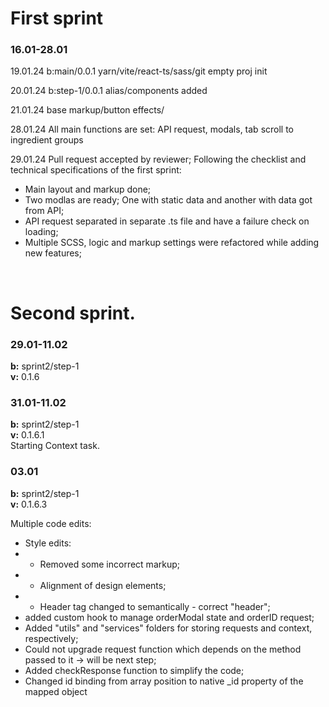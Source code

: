 <h1>First sprint</h1>
<h3>16.01-28.01</h3>
19.01.24
b:main/0.0.1
yarn/vite/react-ts/sass/git empty proj init

20.01.24
b:step-1/0.0.1
alias/components added

21.01.24
base markup/button effects/

28.01.24
All main functions are set:
API request, modals, tab scroll to ingredient groups

29.01.24
Pull request accepted by reviewer;
Following the checklist and technical specifications of the first sprint:
* Main layout and markup done;
* Two modlas are ready; One with static data and another with data got from API;
* API request separated in separate .ts file and have a failure check on loading;
* Multiple SCSS, logic and markup settings were refactored while adding new features;


<br>
<h1>Second sprint.</h1>
<h3>29.01-11.02</h3>
<b>b:</b> sprint2/step-1<br> 
<b>v:</b> 0.1.6

<h3>31.01-11.02</h3>
<b>b:</b> sprint2/step-1<br>
<b>v:</b> 0.1.6.1<br>
Starting Context task.

<h3>03.01</h3>
<b>b:</b> sprint2/step-1<br>
<b>v:</b> 0.1.6.3<br>

Multiple code edits:
* Style edits:
* * Removed some incorrect markup;
* * Alignment of design elements;
* * Header tag changed to semantically - correct "header"; 
* added custom hook to manage orderModal state and orderID request;
* Added "utils" and "services" folders for storing requests and context, respectively;
* Could not upgrade request function which depends on the method passed to it -> will be next step;
* Added checkResponse function to simplify the code;
* Changed id binding from array position to native _id property of the mapped object



